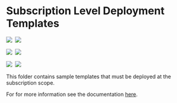 # Subscription Level Deployment Templates

<IMG SRC="https://azbotstorage.blob.core.windows.net/badges/subscription-level-deployments/PublicLastTestDate.svg" />&nbsp;
<IMG SRC="https://azbotstorage.blob.core.windows.net/badges/subscription-level-deployments/PublicDeployment.svg" />&nbsp;

<IMG SRC="https://azbotstorage.blob.core.windows.net/badges/subscription-level-deployments/FairfaxLastTestDate.svg" />&nbsp;
<IMG SRC="https://azbotstorage.blob.core.windows.net/badges/subscription-level-deployments/FairfaxDeployment.svg" />&nbsp;

<IMG SRC="https://azbotstorage.blob.core.windows.net/badges/subscription-level-deployments/BestPracticeResult.svg" />&nbsp;
<IMG SRC="https://azbotstorage.blob.core.windows.net/badges/subscription-level-deployments/CredScanResult.svg" />&nbsp;

This folder contains sample templates that must be deployed at the subscription scope.

For for more information see the documentation [here](https://docs.microsoft.com/en-us/azure/azure-resource-manager/deploy-to-subscription).

